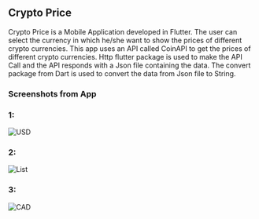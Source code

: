 ## Crypto Price

Crypto Price is a Mobile Application developed in Flutter. The user can select the currency in which he/she want to show the prices of different crypto currencies. This app uses an API called CoinAPI to get the prices of different crypto currencies. Http flutter package is used to make the API Call and the API responds with a Json file containing the data. The convert package from Dart is used to convert the data from Json file to String.

### Screenshots from App

### 1:
![USD](https://user-images.githubusercontent.com/69578674/173623916-d205b81a-4b36-4656-b08e-18e0260c9d4b.png)

### 2:
![List](https://user-images.githubusercontent.com/69578674/173624368-12bf46c8-f156-4758-90c0-bc0766917a40.png)

### 3:
![CAD](https://user-images.githubusercontent.com/69578674/173624615-d4130815-02ec-4da1-8313-53bb088525bb.png)
